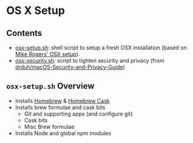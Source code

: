 # OS X Setup

## Contents

- [osx-setup.sh](osx-setup.sh): shell script to setup a fresh OSX installation (based on [Mike Rogers' OSX setup](http://mikerogers.io/2014/05/20/my-osx-setup.html)).
- [osx-security.sh](osx-security.sh): script to tighten security and privacy (from [drduh/macOS-Security-and-Privacy-Guide](https://github.com/drduh/macOS-Security-and-Privacy-Guide))

## `osx-setup.sh` Overview

* Installs [Homebrew](http://brew.sh/) & [Homebrew Cask](http://caskroom.io/)
* Installs brew formulae and cask bits
    - Git and supporting apps (and configure git)
    - Cask bits
    - Misc Brew formulae
* Installs Node and global npm modules
